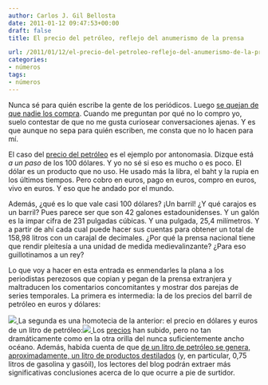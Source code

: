```yaml
---
author: Carlos J. Gil Bellosta
date: 2011-01-12 09:47:53+00:00
draft: false
title: El precio del petróleo, reflejo del anumerismo de la prensa

url: /2011/01/12/el-precio-del-petroleo-reflejo-del-anumerismo-de-la-prensa/
categories:
- números
tags:
- números
---
```


Nunca sé para quién escribe la gente de los periódicos. Luego [se quejan de que nadie los compra](http://www.elconfidencial.com/cache/2009/03/25/comunicacion_59.html). Cuando me preguntan por qué no lo compro yo, suelo contestar de que no me gusta curiosear conversaciones ajenas. Y es que aunque no sepa para quién escriben, me consta que no lo hacen para mí.

El caso del [precio del petróleo](http://www.elpais.com/articulo/primer/plano/paso/dolares/elpepueconeg/20110109elpneglse_4/Tes) es el ejemplo por antonomasia. Dizque está _a un paso_ de los 100 dólares. Y yo no sé si eso es mucho o es poco. El dólar es un producto que no uso. He usado más la libra, el baht y la rupia en los últimos tiempos. Pero cobro en euros, pago en euros, compro en euros, vivo en euros. Y eso que he andado por el mundo.

Además, ¿qué es lo que vale casi 100 dólares? ¡Un barril! ¿Y qué carajos es un barril? Pues parece ser que son 42 galones estadounidenses. Y un galón es la impar cifra de 231 pulgadas cúbicas. Y una pulgada, 25,4 milímetros. Y a partir de ahí cada cual puede hacer sus cuentas para obtener un total de 158,98 litros con un carajal de decimales. ¿Por qué la prensa nacional tiene que rendir pleitesía a una unidad de medida medievalinzante? ¿Para eso guillotinamos a un rey?

Lo que voy a hacer en esta entrada es enmendarles la plana a los periodistas perezosos que copian y pegan de la prensa extranjera y maltraducen los comentarios concomitantes y mostrar dos parejas de series temporales. La primera es intermedia: la de los precios del barril de petróleo en euros y dólares:

[![](/wp-uploads/2011/01/barril.png)
](/wp-uploads/2011/01/barril.png)La segunda es una homotecia de la anterior: el precio en dólares y euros de un litro de petróleo:[![](/wp-uploads/2011/01/litro.png)
](/wp-uploads/2011/01/litro.png) Los [precios](http://www.eia.gov/dnav/pet/hist/LeafHandler.ashx?n=PET&s=RBRTE&f=M) han subido, pero no tan dramáticamente como en la otra orilla del nunca suficientemente ancho océano. Además, habida cuenta de que [de un litro de petróleo se genera, aproximadamente, un litro de productos destilados](http://www.eia.doe.gov/kids/energy.cfm?page=oil_home-basics) (y, en particular, 0,75 litros de gasolina y gasóil), los lectores del blog podrán extraer más significativas conclusiones acerca de lo que ocurre a pie de surtidor.
